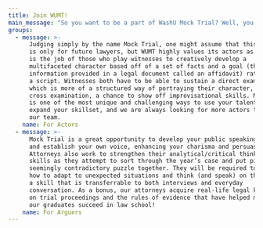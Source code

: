 ```yaml
---
title: Join WUMT!
main_message: "So you want to be a part of WashU Mock Trial? Well, you’ve come to the right place. If you’re interested in trying out for WUMT this fall, learn more about mock trial here and visit our [Facebook page](https://www.facebook.com/WUMockTrial/) to see us in action in and out of the courtroom (you can like it while you’re there!) Still not convinced? Check out [Buzzfeed’s 10 Reasons to Join Wash U Mock Trial](https://www.buzzfeed.com/artsmart/top-10-reasons-to-join-wash-u-mock-trial-edpk?utm_term=.oaVo0pVN9#.hr61Oy2Rp). If you have any questions, feel free to email our recruitment chairs, [Dana Abelson and Juan Williams](mailto:recruitment@washumocktrial.org). To try out for WUMT, you must attend an info session on either **September 5th or 6th**\_at 6:30 pm in the South 40 Private Dining Room. You can access the application and tryout packet here after our info session. Tryouts will be on **Saturday, September 9th** on the first floor of Siegle Hall, Room 109. The team will be announced by midnight on **September 10th**. We can’t wait to have you!"
groups:
  - message: >-
      Judging simply by the name Mock Trial, one might assume that this activity
      is only for future lawyers, but WUMT highly values its actors as well. It
      is the job of those who play witnesses to creatively develop a
      multifaceted character based off of a set of facts and a goal (the
      information provided in a legal document called an affidavit) rather than
      a script. Witnesses both have to be able to sustain a direct examination,
      which is more of a structured way of portraying their character, and a
      cross examination, a chance to show off improvisational skills. Mock Trial
      is one of the most unique and challenging ways to use your talents and
      expand your skillset, and we are always looking for more actors to join
      our team.
    name: For Actors
  - message: >-
      Mock Trial is a great opportunity to develop your public speaking skills
      and establish your own voice, enhancing your charisma and persuasiveness.
      Attorneys also work to strengthen their analytical/critical thinking
      skills as they attempt to sort through the year’s case and put pieces of a
      seemingly contradictory puzzle together. They will be required to learn
      how to adapt to unexpected situations and think (and speak) on their feet,
      a skill that is transferrable to both interviews and everyday
      conversation. As a bonus, our attorneys acquire real-life legal knowledge
      on trial proceedings and the rules of evidence that have helped many of
      our graduates succeed in law school!
    name: For Arguers
---
```






